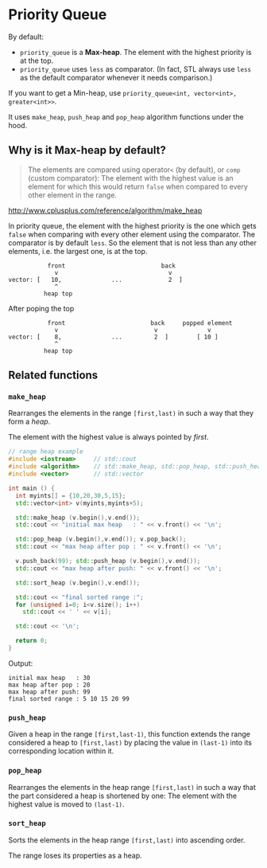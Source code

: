 # Priority Queue

By default:
* `priority_queue` is a **Max-heap**. The element with the highest priority is at the top.
* `priority_queue` uses `less` as comparator. \(In fact, STL always use `less` as the default comparator whenever it needs comparison.\)

If you want to get a Min-heap, use `priority_queue<int, vector<int>, greater<int>>`.

It uses `make_heap`, `push_heap` and `pop_heap` algorithm functions under the hood.

## Why is it Max-heap by default?

> The elements are compared using operator`<` (by default), or `comp` (custom comparator): The element with the highest value is an element for which this would return `false` when compared to every other element in the range.

http://www.cplusplus.com/reference/algorithm/make_heap

In priority queue, the element with the highest priority is the one which gets `false` when comparing with every other element using the comparator. The comparator is by default `less`. So the element that is not less than any other elements, i.e. the largest one, is at the top.

```
           front                           back 
             v                               v
vector: [   10,              ...             2  ]
             ^
          heap top
```

After poping the top

```
           front                        back     popped element
             v                           v              v
vector: [    8,              ...         2  ]        [ 10 ]
             ^
          heap top
```

## Related functions

### `make_heap`

Rearranges the elements in the range `[first,last)` in such a way that they form a *heap*.

The element with the highest value is always pointed by *first*.

```cpp
// range heap example
#include <iostream>     // std::cout
#include <algorithm>    // std::make_heap, std::pop_heap, std::push_heap, std::sort_heap
#include <vector>       // std::vector

int main () {
  int myints[] = {10,20,30,5,15};
  std::vector<int> v(myints,myints+5);

  std::make_heap (v.begin(),v.end());
  std::cout << "initial max heap   : " << v.front() << '\n';

  std::pop_heap (v.begin(),v.end()); v.pop_back();
  std::cout << "max heap after pop : " << v.front() << '\n';

  v.push_back(99); std::push_heap (v.begin(),v.end());
  std::cout << "max heap after push: " << v.front() << '\n';

  std::sort_heap (v.begin(),v.end());

  std::cout << "final sorted range :";
  for (unsigned i=0; i<v.size(); i++)
    std::cout << ' ' << v[i];

  std::cout << '\n';

  return 0;
}
```

Output:

```
initial max heap   : 30
max heap after pop : 20
max heap after push: 99
final sorted range : 5 10 15 20 99
```

### `push_heap`

Given a heap in the range `[first,last-1)`, this function extends the range considered a heap to `[first,last)` by placing the value in `(last-1)` into its corresponding location within it.

### `pop_heap`

Rearranges the elements in the heap range `[first,last)` in such a way that the part considered a heap is shortened by one: The element with the highest value is moved to `(last-1)`.

### `sort_heap`

Sorts the elements in the heap range `[first,last)` into ascending order.

The range loses its properties as a heap.